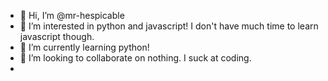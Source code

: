 - 👋 Hi, I’m @mr-hespicable
- 👀 I’m interested in python and javascript! I don't have much time to learn javascript though.
- 🌱 I’m currently learning python!
- 💞️ I’m looking to collaborate on nothing. I suck at coding.
- 
<!---
mr-hespicable/mr-hespicable is a ✨ special ✨ repository because its `README.md` (this file) appears on your GitHub profile.
You can click the Preview link to take a look at your changes.
--->
